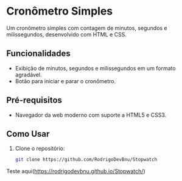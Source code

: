 # Cronômetro Simples

Um cronômetro simples com contagem de minutos, segundos e milissegundos, desenvolvido com HTML e CSS.

## Funcionalidades

- Exibição de minutos, segundos e milissegundos em um formato agradável.
- Botão para iniciar e parar o cronômetro.

## Pré-requisitos

- Navegador da web moderno com suporte a HTML5 e CSS3.

## Como Usar

1. Clone o repositório:

   ```bash
   git clone https://github.com/RodrigoDevBnu/Stopwatch
   
Teste aqui(https://rodrigodevbnu.github.io/Stopwatch/)
